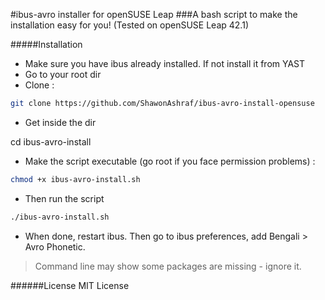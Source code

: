 #ibus-avro installer for openSUSE Leap
###A bash script to make the installation easy for you! (Tested on openSUSE Leap 42.1)

#####Installation
* Make sure you have ibus already installed. If not install it from YAST
* Go to your root dir
* Clone :

```bash
git clone https://github.com/ShawonAshraf/ibus-avro-install-opensuse
```

* Get inside the dir

cd ibus-avro-install

* Make the script executable (go root if you face permission problems) :

```bash
chmod +x ibus-avro-install.sh
```

* Then run the script

```bash
./ibus-avro-install.sh
```

* When done, restart ibus. Then go to ibus preferences, add Bengali > Avro Phonetic.

> Command line may show some packages are missing - ignore it.

######License 
MIT License
